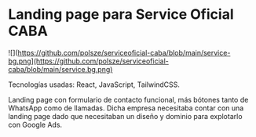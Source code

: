 # Landing page para Service Oficial CABA 
![](https://github.com/polsze/serviceoficial-caba/blob/main/service-bg.png](https://github.com/polsze/serviceoficial-caba/blob/main/service.bg.png)

Tecnologías usadas: React, JavaScript, TailwindCSS.

Landing page con formulario de contacto funcional, más bótones tanto de WhatsApp como de llamadas. Dicha empresa necesitaba contar con una landing page dado que necesitaban un diseño y dominio para explotarlo con Google Ads.












